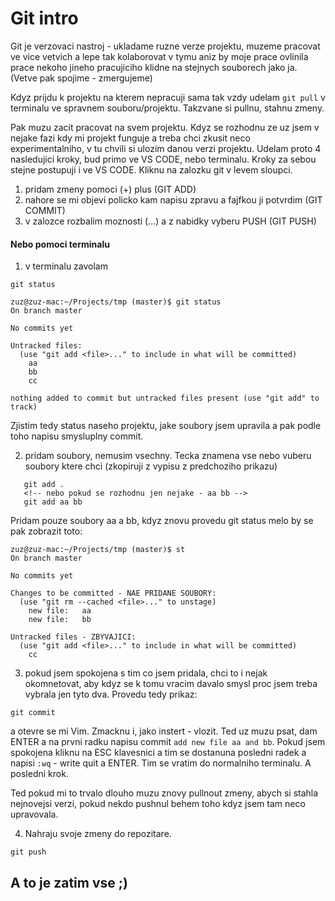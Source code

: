 # Git intro

Git je verzovaci nastroj - ukladame ruzne verze projektu, muzeme pracovat ve vice vetvich a lepe tak kolaborovat v tymu aniz by moje prace ovlinila prace nekoho jineho pracujiciho klidne na stejnych souborech jako ja. (Vetve pak spojime - zmergujeme)

Kdyz prijdu k projektu na kterem nepracuji sama tak vzdy udelam `git pull` v terminalu ve spravnem souboru/projektu. Takzvane si pullnu, stahnu zmeny.

Pak muzu zacit pracovat na svem projektu. Kdyz se rozhodnu ze uz jsem v nejake fazi kdy mi projekt funguje a treba chci zkusit neco experimentalniho, v tu chvili si ulozim danou verzi projektu. Udelam proto 4 nasledujici kroky, bud primo ve VS CODE, nebo terminalu. Kroky za sebou stejne postupuji i ve VS CODE. Kliknu na zalozku git v levem sloupci.

1. pridam zmeny pomoci (+) plus (GIT ADD)
2. nahore se mi objevi policko kam napisu zpravu a fajfkou ji potvrdim (GIT COMMIT)
3. v zalozce rozbalim moznosti (...) a z nabidky vyberu PUSH (GIT PUSH)

#### Nebo pomoci terminalu

1. v terminalu zavolam

```
git status
```

```
zuz@zuz-mac:~/Projects/tmp (master)$ git status
On branch master

No commits yet

Untracked files:
  (use "git add <file>..." to include in what will be committed)
	aa
	bb
	cc

nothing added to commit but untracked files present (use "git add" to track)
```

Zjistim tedy status naseho projektu, jake soubory jsem upravila a pak podle toho napisu smysluplny commit.

2. pridam soubory, nemusim vsechny. Tecka znamena vse nebo vuberu soubory ktere chci (zkopiruji z vypisu z predchoziho prikazu)

```
   git add .
   <!-- nebo pokud se rozhodnu jen nejake - aa bb -->
   git add aa bb
```

Pridam pouze soubory aa a bb, kdyz znovu provedu git status melo by se pak zobrazit toto:

```
zuz@zuz-mac:~/Projects/tmp (master)$ st
On branch master

No commits yet

Changes to be committed - NAE PRIDANE SOUBORY:
  (use "git rm --cached <file>..." to unstage)
	new file:   aa
	new file:   bb

Untracked files - ZBYVAJICI:
  (use "git add <file>..." to include in what will be committed)
	cc
```

3. pokud jsem spokojena s tim co jsem pridala, chci to i nejak okomnetovat, aby kdyz se k tomu vracim davalo smysl proc jsem treba vybrala jen tyto dva.
   Provedu tedy prikaz:

```
git commit
```

a otevre se mi Vim. Zmacknu i, jako instert - vlozit. Ted uz muzu psat, dam ENTER a na prvni radku napisu commit `add new file aa and bb`. Pokud jsem spokojena kliknu na ESC klavesnici a tim se dostanuna posledni radek a napisi `:wq` - write quit a ENTER. Tim se vratim do normalniho terminalu. A posledni krok.

Ted pokud mi to trvalo dlouho muzu znovy pullnout zmeny, abych si stahla nejnovejsi verzi, pokud nekdo pushnul behem toho kdyz jsem tam neco upravovala.

4. Nahraju svoje zmeny do repozitare.

```
git push
```

## A to je zatim vse ;)
